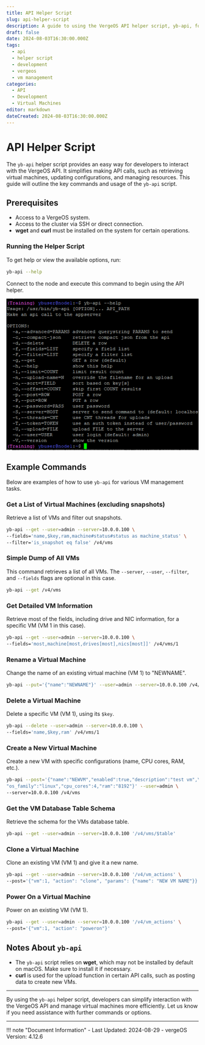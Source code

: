 ```yaml
---
title: API Helper Script
slug: api-helper-script
description: A guide to using the VergeOS API helper script, yb-api, for managing VMs and making API calls.
draft: false
date: 2024-08-03T16:30:00.000Z
tags:
  - api
  - helper script
  - development
  - vergeos
  - vm management
categories:
  - API
  - Development
  - Virtual Machines
editor: markdown
dateCreated: 2024-08-03T16:30:00.000Z
---
```


# API Helper Script

The `yb-api` helper script provides an easy way for developers to interact with the VergeOS API. It simplifies making API calls, such as retrieving virtual machines, updating configurations, and managing resources. This guide will outline the key commands and usage of the `yb-api` script.

## Prerequisites

- Access to a VergeOS system.
- Access to the cluster via SSH or direct connection.
- **wget** and **curl** must be installed on the system for certain operations.

### Running the Helper Script

To get help or view the available options, run:

```bash
yb-api --help
```

Connect to the node and execute this command to begin using the API helper.

![yb-api Example](/public/api4.png)

## Example Commands

Below are examples of how to use `yb-api` for various VM management tasks.

### Get a List of Virtual Machines (excluding snapshots)

Retrieve a list of VMs and filter out snapshots.

```bash
yb-api --get --user=admin --server=10.0.0.100 \
--fields='name,$key,ram,machine#status#status as machine_status' \
--filter='is_snapshot eq false' /v4/vms
```

### Simple Dump of All VMs

This command retrieves a list of all VMs. The `--server`, `--user`, `--filter`, and `--fields` flags are optional in this case.

```bash
yb-api --get /v4/vms
```

### Get Detailed VM Information

Retrieve most of the fields, including drive and NIC information, for a specific VM (VM 1 in this case).

```bash
yb-api --get --user=admin --server=10.0.0.100 \
--fields='most,machine[most,drives[most],nics[most]]' /v4/vms/1
```

### Rename a Virtual Machine

Change the name of an existing virtual machine (VM 1) to "NEWNAME".

```bash
yb-api --put='{"name":"NEWNAME"}' --user=admin --server=10.0.0.100 /v4/vms/1
```

### Delete a Virtual Machine

Delete a specific VM (VM 1), using its `$key`.

```bash
yb-api --delete --user=admin --server=10.0.0.100 \
--fields='name,$key,ram' /v4/vms/1
```

### Create a New Virtual Machine

Create a new VM with specific configurations (name, CPU cores, RAM, etc.).

```bash
yb-api --post='{"name":"NEWVM","enabled":true,"description":"test vm",\
"os_family":"linux","cpu_cores":4,"ram":"8192"}' --user=admin \
--server=10.0.0.100 /v4/vms
```

### Get the VM Database Table Schema

Retrieve the schema for the VMs database table.

```bash
yb-api --get --user=admin --server=10.0.0.100 '/v4/vms/$table'
```

### Clone a Virtual Machine

Clone an existing VM (VM 1) and give it a new name.

```bash
yb-api --get --user=admin --server=10.0.0.100 '/v4/vm_actions' \
--post='{"vm":1, "action": "clone", "params": {"name": "NEW VM NAME"}}'
```

### Power On a Virtual Machine

Power on an existing VM (VM 1).

```bash
yb-api --get --user=admin --server=10.0.0.100 '/v4/vm_actions' \
--post='{"vm":1, "action": "poweron"}'
```

## Notes About `yb-api`

- The `yb-api` script relies on **wget**, which may not be installed by default on macOS. Make sure to install it if necessary.
- **curl** is used for the upload function in certain API calls, such as posting data to create new VMs.

---

By using the `yb-api` helper script, developers can simplify interaction with the VergeOS API and manage virtual machines more efficiently. Let us know if you need assistance with further commands or options.



---

!!! note "Document Information"
    - Last Updated: 2024-08-29
    - vergeOS Version: 4.12.6
